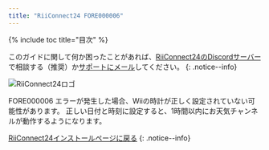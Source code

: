 ```yaml
---
title: "RiiConnect24 FORE000006"
---
```


{% include toc title="目次" %}

このガイドに関して何か困ったことがあれば、[RiiConnect24のDiscordサーバー](https://discord.gg/rc24)で相談する（推奨）か[サポートにメール](mailto:support@riiconnect24.net)してください。
{: .notice--info}

![RiiConnect24ロゴ](/images/WiiRC24Logo.jpg)

FORE000006 エラーが発生した場合、Wiiの時計が正しく設定されていない可能性があります。 正しい日付と時刻に設定すると、1時間以内にお天気チャンネルが動作するようになります。

[RiiConnect24インストールページに戻る](riiconnect24)
{: .notice--info}
